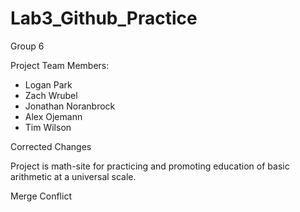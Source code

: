 # Lab3_Github_Practice
Group 6

Project Team Members:
- Logan Park
- Zach Wrubel
- Jonathan Noranbrock
- Alex Ojemann
- Tim Wilson 

Corrected Changes

Project is math-site for practicing and promoting education of basic arithmetic at a universal scale.

Merge Conflict
